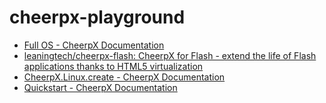 # cheerpx-playground
- [Full OS - CheerpX Documentation](https://cheerpx.io/docs/tutorials/full_os)
- [leaningtech/cheerpx-flash: CheerpX for Flash - extend the life of Flash applications thanks to HTML5 virtualization](https://github.com/leaningtech/cheerpx-flash)
- [CheerpX.Linux.create - CheerpX Documentation](https://cheerpx.io/docs/reference/CheerpX-Linux-create)
- [Quickstart - CheerpX Documentation](https://cheerpx.io/docs/getting-started)

